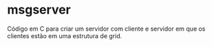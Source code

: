 msgserver
=========
Código em C para criar um servidor com cliente e servidor em que os clientes estão em uma estrutura de grid.
